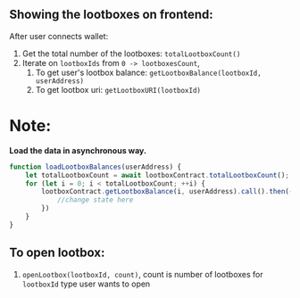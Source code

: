 
## Showing the lootboxes on frontend:
After user connects wallet:
1. Get the total number of the lootboxes: `totalLootboxCount()`
2. Iterate on `lootboxIds` from `0 -> lootboxesCount`, 
    1. To get user's lootbox balance: `getLootboxBalance(lootboxId, userAddress)`
    2. To get lootbox uri: `getLootboxURI(lootboxId)`

# **Note**:
**Load the data in asynchronous way.**

```javascript
function loadLootboxBalances(userAddress) {
    let totalLootboxCount = await lootboxContract.totalLootboxCount();
    for (let i = 0; i < totalLootboxCount; ++i) {
        lootboxContract.getLootboxBalance(i, userAddress).call().then((balance)=>{
            //change state here
        })
    }
}
```

## To open lootbox:
1. `openLootbox(lootboxId, count)`, count is number of lootboxes for `lootboxId` type user wants to open 


